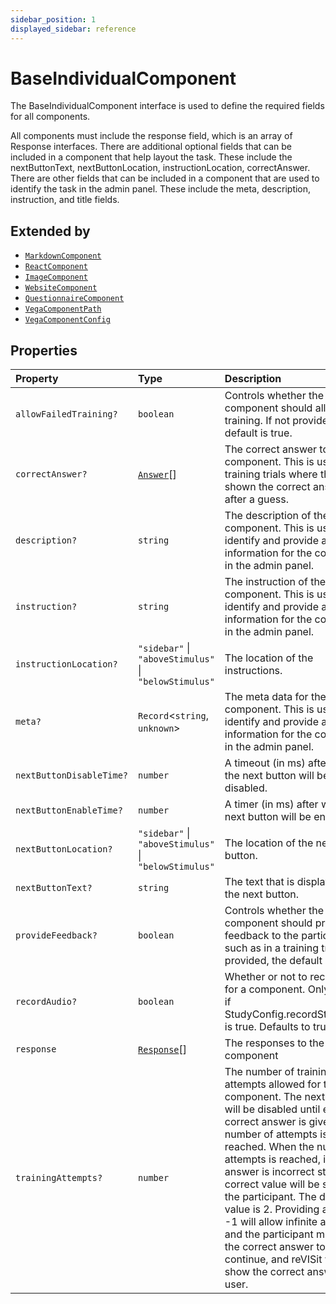 ```yaml
---
sidebar_position: 1
displayed_sidebar: reference
---
```


# BaseIndividualComponent

The BaseIndividualComponent interface is used to define the required fields for all components.

All components must include the response field, which is an array of Response interfaces.
There are additional optional fields that can be included in a component that help layout the task. These include the nextButtonText, nextButtonLocation, instructionLocation, correctAnswer.
There are other fields that can be included in a component that are used to identify the task in the admin panel. These include the meta, description, instruction, and title fields.

## Extended by

- [`MarkdownComponent`](MarkdownComponent.md)
- [`ReactComponent`](ReactComponent.md)
- [`ImageComponent`](ImageComponent.md)
- [`WebsiteComponent`](WebsiteComponent.md)
- [`QuestionnaireComponent`](QuestionnaireComponent.md)
- [`VegaComponentPath`](VegaComponentPath.md)
- [`VegaComponentConfig`](VegaComponentConfig.md)

## Properties

| Property | Type | Description |
| :------ | :------ | :------ |
| `allowFailedTraining?` | `boolean` | Controls whether the component should allow failed training. If not provided, the default is true. |
| `correctAnswer?` | [`Answer`](Answer.md)[] | The correct answer to the component. This is used for training trials where the user is shown the correct answer after a guess. |
| `description?` | `string` | The description of the component. This is used to identify and provide additional information for the component in the admin panel. |
| `instruction?` | `string` | The instruction of the component. This is used to identify and provide additional information for the component in the admin panel. |
| `instructionLocation?` | `"sidebar"` \| `"aboveStimulus"` \| `"belowStimulus"` | The location of the instructions. |
| `meta?` | `Record`\<`string`, `unknown`\> | The meta data for the component. This is used to identify and provide additional information for the component in the admin panel. |
| `nextButtonDisableTime?` | `number` | A timeout (in ms) after which the next button will be disabled. |
| `nextButtonEnableTime?` | `number` | A timer (in ms) after which the next button will be enabled. |
| `nextButtonLocation?` | `"sidebar"` \| `"aboveStimulus"` \| `"belowStimulus"` | The location of the next button. |
| `nextButtonText?` | `string` | The text that is displayed on the next button. |
| `provideFeedback?` | `boolean` | Controls whether the component should provide feedback to the participant, such as in a training trial. If not provided, the default is false. |
| `recordAudio?` | `boolean` | Whether or not to record audio for a component. Only relevant if StudyConfig.recordStudyAudio is true. Defaults to true. |
| `response` | [`Response`](../type-aliases/Response.md)[] | The responses to the component |
| `trainingAttempts?` | `number` | The number of training attempts allowed for the component. The next button will be disabled until either the correct answer is given or the number of attempts is reached. When the number of attempts is reached, if the answer is incorrect still, the correct value will be shown to the participant. The default value is 2. Providing a value of -1 will allow infinite attempts and the participant must enter the correct answer to continue, and reVISit will not show the correct answer to the user. |
